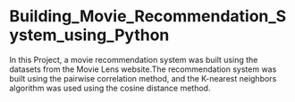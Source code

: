 # Building_Movie_Recommendation_System_using_Python
In this Project, a movie recommendation system was built using the datasets from the Movie Lens website.The recommendation system was built using the pairwise correlation method, and the K-nearest neighbors algorithm was used using the cosine distance method. 

